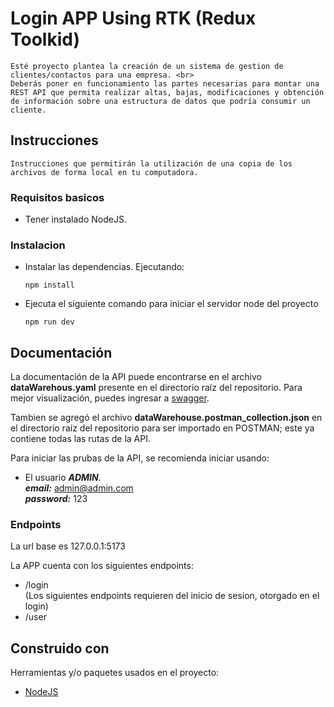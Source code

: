 # Login APP Using RTK (Redux Toolkid)
    Esté proyecto plantea la creación de un sistema de gestion de clientes/contactos para una empresa. <br>
    Deberás poner en funcionamiento las partes necesarias para montar una REST API que permita realizar altas, bajas, modificaciones y obtención de información sobre una estructura de datos que podría consumir un cliente.


## Instrucciones
    Instrucciones que permitirán la utilización de una copia de los archivos de forma local en tu computadora.

### Requisitos basicos
- Tener instalado NodeJS.

### Instalacion
- Instalar las dependencias. Ejecutando:
  ```
  npm install
  ```
- Ejecuta el siguiente comando para iniciar el servidor node del proyecto
  ```
  npm run dev

## Documentación
La documentación de la API puede encontrarse en el archivo **dataWarehous.yaml** presente en el directorio raíz del repositorio.
Para mejor visualización, puedes ingresar a [swagger](https://editor.swagger.io/#).

Tambien se agregó el archivo **dataWarehouse.postman_collection.json** en el directorio raíz del repositorio para ser importado en POSTMAN; este ya contiene todas las rutas de la API.

Para iniciar las prubas de la API, se recomienda iniciar usando:
- El usuario ***ADMIN***.<br>
  ***email:*** admin@admin.com <br>
  ***password:*** 123

### Endpoints
La url base es 
127.0.0.1:5173

La APP cuenta con los siguientes endpoints:
- /login
<br>(Los siguientes endpoints requieren del inicio de sesion, otorgado en el login)
- /user

## Construido con

Herramientas y/o paquetes usados en el proyecto:

- [NodeJS](https://nodejs.org/en/)
